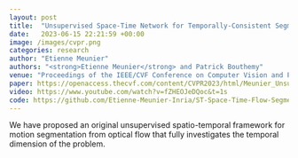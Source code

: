 ```yaml
---
layout: post
title:  "Unsupervised Space-Time Network for Temporally-Consistent Segmentation of Multiple Motions"
date:   2023-06-15 22:21:59 +00:00
image: /images/cvpr.png
categories: research
author: "Etienne Meunier"
authors: "<strong>Etienne Meunier</strong> and Patrick Bouthemy"
venue: "Proceedings of the IEEE/CVF Conference on Computer Vision and Pattern Recognition (CVPR) 2023"
paper: https://openaccess.thecvf.com/content/CVPR2023/html/Meunier_Unsupervised_Space-Time_Network_for_Temporally-Consistent_Segmentation_of_Multiple_Motions_CVPR_2023_paper.html
video: https://www.youtube.com/watch?v=fZHEOJeDQoc&t=1s
code: https://github.com/Etienne-Meunier-Inria/ST-Space-Time-Flow-Segmentation
---
```

We have proposed an original unsupervised spatio-temporal framework for motion segmentation from optical flow that fully investigates the temporal dimension of the problem. 


